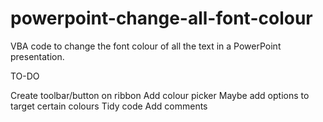# powerpoint-change-all-font-colour
VBA code to change the font colour of all the text in a PowerPoint presentation.

TO-DO

Create toolbar/button on ribbon
Add colour picker
Maybe add options to target certain colours
Tidy code
Add comments
